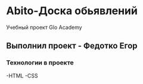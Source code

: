# Abito-Доска обьявлений
Учебный проект Glo Academy
## Выполнил проект - Федотко Егор
### Технологии в проекте
-HTML
-CSS
